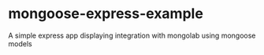 # mongoose-express-example
A simple express app displaying integration with mongolab using mongoose models
